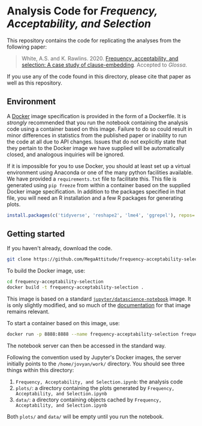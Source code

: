 # Analysis Code for _Frequency, Acceptability, and Selection_

This repository contains the code for replicating the analyses from
the following paper:

> White, A.S. and K. Rawlins. 2020. [Frequency, acceptability, and selection: A case study of clause-embedding](https://ling.auf.net/lingbuzz/004596/current.pdf). Accepted to _Glossa_.

If you use any of the code found in this directory, please cite that
paper as well as this repository.

## Environment

A [Docker](https://www.docker.com/) image specification is provided in
the form of a Dockerfile. It is _strongly_ recommended that you run
the notebook containing the analysis code using a container based on
this image. Failure to do so could result in minor differences in
statistics from the published paper or inability to run the code at
all due to API changes. Issues that do not explicitly state that they
pertain to the Docker image we have supplied will be automatically
closed, and analogous inquiries will be ignored.

If it is impossible for you to use Docker, you should at least set up
a virtual environment using Anaconda or one of the many python
facilities available. We have provided a `requirements.txt` file to
facilitate this. This file is generated using `pip freeze` from within
a container based on the supplied Docker image specification. In
addition to the packages specified in that file, you will need an R
installation and a few R packages for generating plots.

```r
install.packages(c('tidyverse', 'reshape2', 'lme4', 'ggrepel'), repos='http://cran.us.r-project.org')
```

## Getting started

If you haven't already, download the code.

```bash
git clone https://github.com/MegaAttitude/frequency-acceptability-selection.git
```

To build the Docker image, use:

```bash
cd frequency-acceptability-selection
docker build -t frequency-acceptability-selection .
```

This image is based on a standard
[`jupyter/datascience-notebook`](https://hub.docker.com/r/jupyter/datascience-notebook/)
image. It is only slightly modified, and so much of the
[documentation](https://jupyter-docker-stacks.readthedocs.io/en/latest/index.html)
for that image remains relevant.

To start a container based on this image, use:

```bash
docker run -p 8888:8888 --name frequency-acceptability-selection frequency-acceptability-selection
```

The notebook server can then be accessed in the standard way.

Following the convention used by Jupyter's Docker images, the server
initially points to the `/home/jovyan/work/` directory. You should see
three things within this directory:

1. `Frequency, Acceptability, and Selection.ipynb`: the analysis code
2. `plots/`: a directory containing the plots generated by `Frequency, Acceptability, and Selection.ipynb`
3. `data/`: a directory containing objects cached by `Frequency, Acceptability, and Selection.ipynb`

Both `plots/` and `data/` will be empty until you run the notebook.
